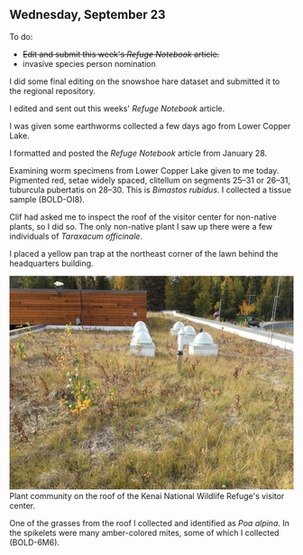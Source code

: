 
## Wednesday, September 23

To do:

* ~~Edit and submit this week's *Refuge Notebook* article.~~
* invasive species person nomination

I did some final editing on the snowshoe hare dataset and submitted it to the regional repository.

I edited and sent out this weeks' *Refuge Notebook* article.

I was given some earthworms collected a few days ago from Lower Copper Lake.

I formatted and posted the *Refuge Notebook* article from January 28.

Examining worm specimens from Lower Copper Lake given to me today. Pigmented red, setae widely spaced, clitellum on segments 25–31 or 26–31, tuburcula pubertatis on 28–30. This is *Bimastos rubidus*. I collected a tissue sample (BOLD-OI8).

Clif had asked me to inspect the roof of the visitor center for non-native plants, so I did so. The only non-native plant I saw up there were a few individuals of *Taraxacum officinale*.

I placed a yellow pan trap at the northeast corner of the lawn behind the headquarters building.

![Plant community on the roof of the Kenai National Wildlife Refuge's visitor center.](2020-09-23_visitor_center_roof.jpg)\
Plant community on the roof of the Kenai National Wildlife Refuge's visitor center.

One of the grasses from the roof I collected and identified as *Poa alpina*. In the spikelets were many amber-colored mites, some of which I collected (BOLD-6M6).
